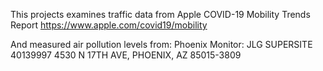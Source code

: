 This projects examines traffic data from
Apple COVID-19 Mobility Trends Report
https://www.apple.com/covid19/mobility

And measured air pollution levels from:
Phoenix Monitor: JLG SUPERSITE 40139997
4530 N 17TH AVE, PHOENIX, AZ 85015-3809
